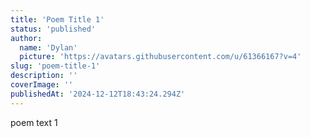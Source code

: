 ```yaml
---
title: 'Poem Title 1'
status: 'published'
author:
  name: 'Dylan'
  picture: 'https://avatars.githubusercontent.com/u/61366167?v=4'
slug: 'poem-title-1'
description: ''
coverImage: ''
publishedAt: '2024-12-12T18:43:24.294Z'
---
```


poem text 1
